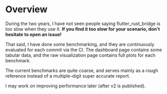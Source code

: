 # Overview

During the two years, I have not seen people saying flutter_rust_bridge is too slow when they use it.
**If you find it too slow for your scenario, don't hesitate to open an issue!**

That said, I have done some benchmarking,
and they are continuously evaluated for each commit via the CI.
The dashboard page contains some tabular data,
and the raw visualization page contains full plots for each benchmark.

The current benchmarks are quite coarse,
and serves mainly as a rough reference instead of a multiple-digit super accurate report.

I may work on improving performance later (after v2 is published).
